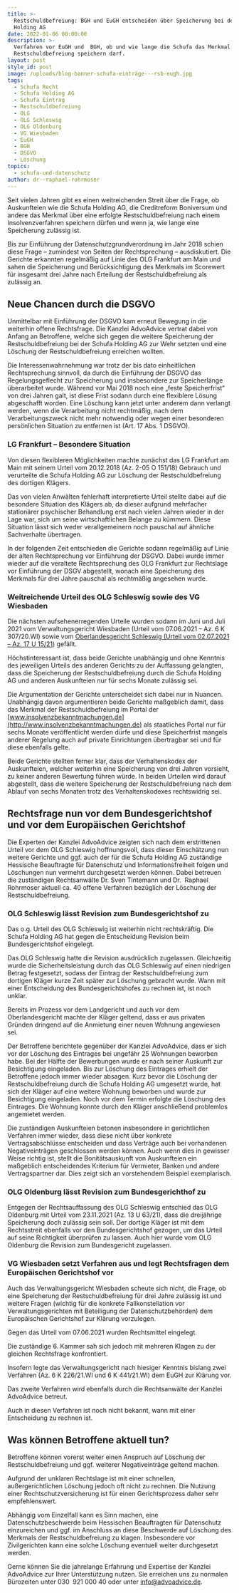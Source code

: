 ```yaml
---
title: >-
  Restschuldbefreiung: BGH und EuGH entscheiden über Speicherung bei der Schufa
  Holding AG
date: 2022-01-06 00:00:00
description: >-
  Verfahren vor EuGH und  BGH, ob und wie lange die Schufa das Merkmal der
  Restschuldbefreiung speichern darf.
layout: post
style_id: post
image: /uploads/blog-banner-schufa-einträge---rsb-eugh.jpg
tags:
  - Schufa Recht
  - Schufa Holding AG
  - Schufa Eintrag
  - Restschuldbefreiung
  - OLG
  - OLG Schleswig
  - OLG Oldenburg
  - VG Wiesbaden
  - EuGH
  - BGH
  - DSGVO
  - Löschung
topics:
  - schufa-und-datenschutz
author: dr--raphael-rohrmoser
---
```

Seit vielen Jahren gibt es einen weitreichenden Streit über die Frage, ob Auskunfteien wie die Schufa Holding AG, die Creditreform Boniversum und andere das Merkmal über eine erfolgte Restschuldbefreiung nach einem Insolvenzverfahren speichern dürfen und wenn ja, wie lange eine Speicherung zulässig ist.

Bis zur Einführung der Datenschutzgrundverordnung im Jahr 2018 schien diese Frage – zumindest von Seiten der Rechtsprechung – ausdiskutiert. Die Gerichte erkannten regelmä&szlig;ig auf Linie des OLG Frankfurt am Main und sahen die Speicherung und Berücksichtigung des Merkmals im Scorewert für insgesamt drei Jahre nach Erteilung der Restschuldbefreiung als zulässig an.

## **Neue Chancen durch die DSGVO**

Unmittelbar mit Einführung der DSGVO kam erneut Bewegung in die weiterhin offene Rechtsfrage. Die Kanzlei AdvoAdvice vertrat dabei von Anfang an Betroffene, welche sich gegen die weitere Speicherung der Restschuldbefreiung bei der Schufa Holding AG zur Wehr setzten und eine Löschung der Restschuldbefreiung erreichen wollten.

Die Interessenwahrnehmung war trotz der bis dato einheitlichen Rechtsprechung sinnvoll, da durch die Einführung der DSGVO das Regelungsgeflecht zur Speicherung und insbesondere zur Speicherlänge überarbeitet wurde. Während vor Mai 2018 noch eine „feste Speicherfrist“ von drei Jahren galt, ist diese Frist sodann durch eine flexiblere Lösung abgeschafft worden. Eine Löschung kann jetzt unter anderem dann verlangt werden, wenn die Verarbeitung nicht rechtmä&szlig;ig, nach dem Verarbeitungszweck nicht mehr notwendig oder wegen einer besonderen persönlichen Situation zu entfernen ist (Art. 17 Abs. 1 DSGVO).

### **LG Frankfurt – Besondere Situation**

Von diesen flexibleren Möglichkeiten machte zunächst das LG Frankfurt am Main mit seinem Urteil vom 20.12.2018 (Az. 2-05 O 151/18) Gebrauch und verurteilte die Schufa Holding AG zur Löschung der Restschuldbefreiung des dortigen Klägers.

Das von vielen Anwälten fehlerhaft interpretierte Urteil stellte dabei auf die besondere Situation des Klägers ab, da dieser aufgrund mehrfacher stationärer psychischer Behandlung erst nach vielen Jahren wieder in der Lage war, sich um seine wirtschaftlichen Belange zu kümmern. Diese Situation lässt sich weder verallgemeinern noch pauschal auf ähnliche Sachverhalte übertragen.

In der folgenden Zeit entschieden die Gerichte sodann regelmä&szlig;ig auf Linie der alten Rechtsprechung vor Einführung der DSGVO. Dabei wurde immer wieder auf die veraltete Rechtsprechung des OLG Frankfurt zur Rechtslage vor Einführung der DSGV abgestellt, wonach eine Speicherung des Merkmals für drei Jahre pauschal als rechtmä&szlig;ig angesehen wurde.

### **Weitreichende Urteil des OLG Schleswig sowie des VG Wiesbaden**

Die nächsten aufsehenerregenden Urteile wurden sodann im Juni und Juli 2021 vom Verwaltungsgericht Wiesbaden (Urteil vom 07.06.2021 – Az. 6 K 307/20.WI) sowie vom [Oberlandesgericht Schleswig (Urteil vom 02.07.2021 – Az. 17 U 15/21](https://advoadvice.de/blog/olg-schleswig-schufa-holding-ag-muss-restschuldbefreiung-nach-sechs-monaten-l%C3%B6schen/)) gefällt.

Höchstinteressant ist, dass beide Gerichte unabhängig und ohne Kenntnis des jeweiligen Urteils des anderen Gerichts zu der Auffassung gelangten, dass die Speicherung der Restschuldbefreiung durch die Schufa Holding AG und anderen Auskunfteien nur für sechs Monate zulässig sei.

Die Argumentation der Gerichte unterscheidet sich dabei nur in Nuancen. Unabhängig davon argumentieren beide Gerichte ma&szlig;geblich damit, dass das Merkmal der Restschuldbefreiung im Portal der [www.insolvenzbekanntmachungen.de](http://www.insolvenzbekanntmachungen.de) als staatliches Portal nur für sechs Monate veröffentlicht werden dürfe und diese Speicherfrist mangels anderer Regelung auch auf private Einrichtungen übertragbar sei und für diese ebenfalls gelte.

Beide Gerichte stellten ferner klar, dass der Verhaltenskodex der Auskunfteien, welcher weiterhin eine Speicherung von drei Jahren vorsieht, zu keiner anderen Bewertung führen würde. In beiden Urteilen wird darauf abgestellt, dass die weitere Speicherung der Restschuldbefreiung nach dem Ablauf von sechs Monaten trotz des Verhaltenskodexes rechtswidrig sei.

## **Rechtsfrage nun vor dem Bundesgerichtshof und vor dem Europäischen Gerichtshof**

Die Experten der Kanzlei AdvoAdvice zeigten sich nach dem erstrittenen Urteil vor dem OLG Schleswig hoffnungsvoll, dass dieser Einschätzung nun weitere Gerichte und ggf. auch der für die Schufa Holding AG zuständige Hessische Beauftragte für Datenschutz und Informationsfreiheit folgen und Löschungen nun vermehrt durchgesetzt werden können. Dabei betreuen die zuständigen Rechtsanwälte Dr. Sven Tintemann und Dr.&nbsp; Raphael Rohrmoser aktuell ca. 40 offene Verfahren bezüglich der Löschung der Restschuldbefreiung.

### **OLG Schleswig lässt Revision zum Bundesgerichtshof zu**

Das o.g. Urteil des OLG Schleswig ist weiterhin nicht rechtskräftig. Die Schufa Holding AG hat gegen die Entscheidung Revision beim Bundesgerichtshof eingelegt.

Das OLG Schleswig hatte die Revision ausdrücklich zugelassen. Gleichzeitig wurde die Sicherheitsleistung durch das OLG Schleswig auf einen niedrigen Betrag festgesetzt, sodass der Eintrag der Restschuldbefreiung zum dortigen Kläger kurze Zeit später zur Löschung gebracht wurde. Wann mit einer Entscheidung des Bundesgerichtshofes zu rechnen ist, ist noch unklar.

Bereits im Prozess vor dem Landgericht und auch vor dem Oberlandesgericht machte der Kläger geltend, dass er aus privaten Gründen dringend auf die Anmietung einer neuen Wohnung angewiesen sei.

Der Betroffene berichtete gegenüber der Kanzlei AdvoAdvice, dass er sich vor der Löschung des Eintrages bei ungefähr 25 Wohnungen beworben habe. Bei der Hälfte der Bewerbungen wurde er nach seiner Auskunft zur Besichtigung eingeladen. Bis zur Löschung des Eintrages erhielt der Betroffene jedoch immer wieder absagen. Kurz bevor die Löschung der Restschuldbefreiung durch die Schufa Holding AG umgesetzt wurde, hat sich der Kläger auf eine weitere Wohnung beworben und wurde zur Besichtigung eingeladen. Noch vor dem Termin erfolgte die Löschung des Eintrages. Die Wohnung konnte durch den Kläger anschlie&szlig;end problemlos angemietet werden.

Die zuständigen Auskunfteien betonen insbesondere in gerichtlichen Verfahren immer wieder, dass diese nicht über konkrete Vertragsabschlüsse entscheiden und dass Verträge auch bei vorhandenen Negativeinträgen geschlossen werden können. Auch wenn dies in gewisser Weise richtig ist, stellt die Bonitätsauskunft von Auskunfteien ein ma&szlig;geblich entscheidendes Kriterium für Vermieter, Banken und andere Vertragspartner dar. Dies zeigt sich an vorstehendem Beispiel exemplarisch.

### OLG Oldenburg lässt Revision zum Bundesgerichthof zu

Entgegen der Rechtsauffassung des OLG Schleswig entschied das OLG Oldenburg mit Urteil vom 23.11.2021 (Az. 13 U 63/21), dass die dreijährige Speicherung doch zulässig sein soll. Der dortige Kläger ist mit dem Rechtsstreit ebenfalls vor den Bundesgerichtshof gezogen, um das Urteil auf seine Richtigkeit überprüfen zu lassen. Auch hier wurde vom OLG Oldenburg die Revision zum Bundesgericht zugelassen.

### **VG Wiesbaden setzt Verfahren aus und legt Rechtsfragen dem Europäischen Gerichtshof vor**

Auch das Verwaltungsgericht Wiesbaden scheute sich nicht, die Frage, ob eine Speicherung der Restschuldbefreiung für drei Jahre zulässig ist und weitere Fragen (wichtig für die konkrete Fallkonstellation vor Verwaltungsgerichten mit Beteiligung der Datenschutzbehörden) dem Europäischen Gerichtshof zur Klärung vorzulegen.

Gegen das Urteil vom 07.06.2021 wurden Rechtsmittel eingelegt.

Die zuständige 6. Kammer sah sich jedoch mit mehreren Klagen zu der gleichen Rechtsfrage konfrontiert.

Insofern legte das Verwaltungsgericht nach hiesiger Kenntnis bislang zwei Verfahren (Az. 6 K 226/21.WI und 6 K 441/21.WI) dem EuGH zur Klärung vor.

Das zweite Verfahren wird ebenfalls durch die Rechtsanwälte der Kanzlei AdvoAdvice betreut.

Auch in diesen Verfahren ist noch nicht bekannt, wann mit einer Entscheidung zu rechnen ist.

## **Was können Betroffene aktuell tun?**

Betroffene können vorerst weiter einen Anspruch auf Löschung der Restschuldbefreiung und ggf. weiterer Negativeinträge geltend machen.

Aufgrund der unklaren Rechtslage ist mit einer schnellen, au&szlig;ergerichtlichen Löschung jedoch oft nicht zu rechnen. Die Nutzung einer Rechtschutzversicherung ist für einen Gerichtsprozess daher sehr empfehlenswert.

Abhängig vom Einzelfall kann es Sinn machen, eine Datenschutzbeschwerde beim Hessischen Beauftragten für Datenschutz einzureichen und ggf. im Anschluss an diese Beschwerde auf Löschung des Merkmals der Restschuldbefreiung zu klagen. Insbesondere vor Zivilgerichten kann eine solche Löschung eventuell weiter durchgesetzt werden.

Gerne können Sie die jahrelange Erfahrung und Expertise der Kanzlei AdvoAdvice zur Ihrer Unterstützung nutzen. Sie erreichen uns zu normalen Bürozeiten unter 030 &nbsp;921 000 40 oder unter info@advoadvice.de.
